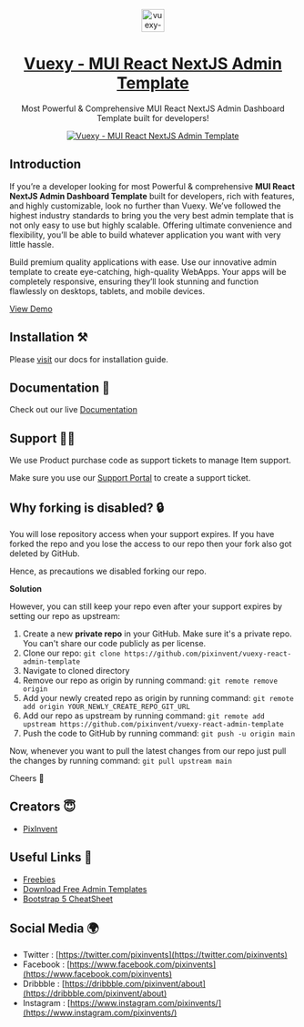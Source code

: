 <p align="center"></p>

<p align="center">
   <a href="https://1.envato.market/vuexy_admin" target="_blank">
      <img src="https://user-images.githubusercontent.com/64475785/210938349-cf65dfb8-3749-4180-b490-e020def4934e.png" alt="vuexy-react-admin-template-logo" width="40px" height="auto">
   </a>
</p>

<h1 align="center">
   <a href="https://1.envato.market/vuexy_admin" target="_blank" align="center">
      Vuexy - MUI React NextJS Admin Template
   </a>
</h1>

<p align="center">Most Powerful & Comprehensive MUI React NextJS Admin Dashboard Template built for developers!</p>

<p align="center">
   <a href="https://1.envato.market/vuexy_admin" target="_blank" align="center">
      <img src="https://user-images.githubusercontent.com/64475785/210942527-4958124a-1d1d-4bc6-999c-057f672beb85.png" alt="Vuexy - MUI React NextJS Admin Template">
   </a>
</p>

## Introduction

If you’re a developer looking for most Powerful & comprehensive **MUI React NextJS Admin Dashboard Template** built for developers, rich with features, and highly customizable, look no further than Vuexy. We’ve followed the highest industry standards to bring you the very best admin template that is not only easy to use but highly scalable. Offering ultimate convenience and flexibility, you’ll be able to build whatever application you want with very little hassle.

Build premium quality applications with ease. Use our innovative admin template to create eye-catching, high-quality WebApps. Your apps will be completely responsive, ensuring they’ll look stunning and function flawlessly on desktops, tablets, and mobile devices.

[View Demo](https://pixinvent.com/demo/vuexy-react-admin-dashboard-template/demo-1/)

## Installation ⚒️

Please [visit](https://pixinvent.com/demo/vuexy-react-admin-dashboard-template/documentation/guide/overview/installation.html) our docs for installation guide.

## Documentation 📜

Check out our live [Documentation](https://pixinvent.com/demo/vuexy-react-admin-dashboard-template/documentation)

## Support 👨‍💻

We use Product purchase code as support tickets to manage Item support.

Make sure you use our [Support Portal](https://pixinvent.ticksy.com/) to create a support ticket.

## Why forking is disabled? 🔒

You will lose repository access when your support expires. If you have forked the repo and you lose the access to our repo then your fork also got deleted by GitHub.

Hence, as precautions we disabled forking our repo.

**Solution**

However, you can still keep your repo even after your support expires by setting our repo as upstream:

1. Create a new **private repo** in your GitHub. Make sure it's a private repo. You can't share our code publicly as per license.
2. Clone our repo: `git clone https://github.com/pixinvent/vuexy-react-admin-template`
3. Navigate to cloned directory
4. Remove our repo as origin by running command: `git remote remove origin`
5. Add your newly created repo as origin by running command: `git remote add origin YOUR_NEWLY_CREATE_REPO_GIT_URL`
6. Add our repo as upstream by running command: `git remote add upstream https://github.com/pixinvent/vuexy-react-admin-template`
7. Push the code to GitHub by running command: `git push -u origin main`

Now, whenever you want to pull the latest changes from our repo just pull the changes by running command: `git pull upstream main`

Cheers 🥂 

## Creators 😇

- [PixInvent](https://pixinvent.com/)

## Useful Links 🎁

- [Freebies](https://themeselection.com/products/category/download-free-admin-templates/)
- [Download Free Admin Templates](https://themeselection.com/products/category/download-free-admin-templates/)
- [Bootstrap 5 CheatSheet](https://bootstrap-cheatsheet.themeselection.com/)

## Social Media 🌍

- Twitter : [https://twitter.com/pixinvents](https://twitter.com/pixinvents)
- Facebook : [https://www.facebook.com/pixinvents](https://www.facebook.com/pixinvents)
- Dribbble : [https://dribbble.com/pixinvent/about](https://dribbble.com/pixinvent/about)
- Instagram : [https://www.instagram.com/pixinvents/](https://www.instagram.com/pixinvents/)
